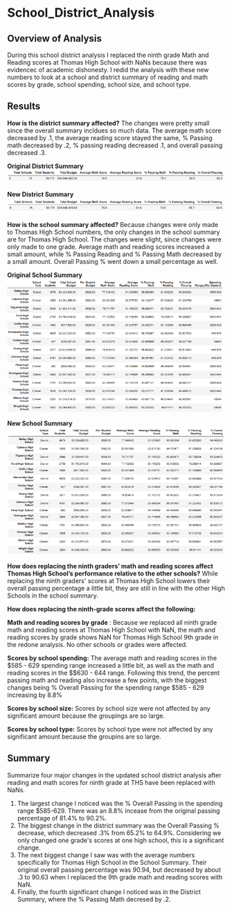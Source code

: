 # School_District_Analysis

## Overview of Analysis
During this school district analysis I replaced the ninth grade Math and Reading scores at Thomas High School with NaNs because there was evidencec of academic dishonesty. I redid the analysis with these new numbers to look at a school and district summary of reading and math scores by grade, school spending, school size, and school type. 

## Results
**How is the district summary affected?** The changes were pretty small since the overall summary incldues so much data. The average math score decreased by .1, the average reading score stayed the same, % Passing math decreased by .2, % passing reading decreased .1, and overall passing decreased .3.

**Original District Summary**
![](/original_district_summary.PNG)


**New District Summary**
![](/new_district_summary.PNG)

**How is the school summary affected?**
Because changes were only made to Thomas High School numbers, the only changes in the school summary are for Thomas High School. The changes were slight, since changes were only made to one grade. Average math and reading scores increased a small amount, while % Passing Reading and % Passing Math decreased by a small amount. Overall Passing % went down a small percentage as well.

**Original School Summary**
![](/original_school_summary.PNG)


**New School Summary**
![](/new_school_summary.PNG)


**How does replacing the ninth graders’ math and reading scores affect Thomas High School’s performance relative to the other schools?**
While replacing the ninth graders' scores at Thomas High School lowers their overall passing percentage a little bit, they are still in line with the other High Schools in the school summary.

**How does replacing the ninth-grade scores affect the following:**

**Math and reading scores by grade** : Because we replaced all ninth grade math and reading scores at Thomas High School with NaN, the math and reading scores by grade shows NaN for Thomas High School 9th grade in the redone analysis. No other schools or grades were affected.


**Scores by school spending:** The average math and reading scores in the $585 - 629 spending range increased a little bit, as well as the math and reading scores in the $$630 - 644 range. Following this trend, the percent passing math and reading also increase a few points, with the biggest changes being % Overall Passing for the spending range $585 - 629 increasing by 8.8%


**Scores by school size:** Scores by school size were not affected by any significant amount because the groupings are so large.


**Scores by school type:** Scores by school type were not affected by any significant amount because the groupins are so large. 

## Summary
Summarize four major changes in the updated school district analysis after reading and math scores for ninth grade at THS have been replaced with NaNs.
1. The largest change I noticed was the % Overall Passing in the spending range $585-629. There was an 8.8% incease from the original passing percentage of 81.4% to 90.2%.
2. The biggest change in the district summary was the Overall Passing % decrease, which decreased .3% from 65.2% to 64.9%. Considering we only changed one grade's scores at one high school, this is a significant change.
3. The next biggest change I saw was with the average numbers specifically for Thomas High School in the School Summary. Their original overall passing percentage was 90.94, but decreased by about .3 to 90.63 when I replaced the 9th grade math and reading scores with NaN.
4. Finally, the fourth significant change I noticed was in the District Summary, where the % Passing Math decresed by .2. 

